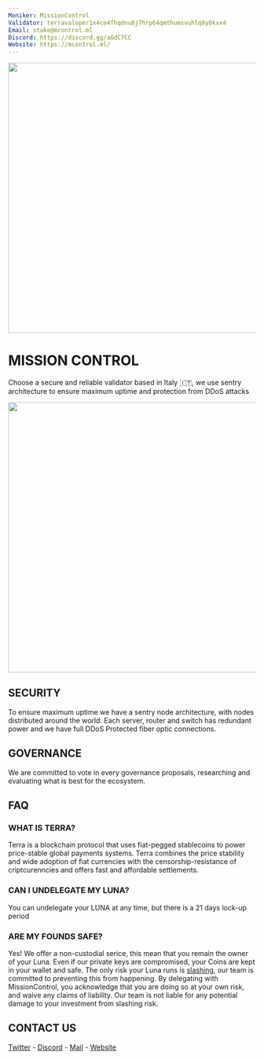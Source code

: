 ```yaml
---
Moniker: MissionControl
Validator: terravaloper1x4ce4fhqdnu8j7hrp64qmthumsvuhlq8y0kvx4
Email: stake@mcontrol.ml
Discord: https://discord.gg/aGdC7CC
Website: https://mcontrol.ml/
---
```


[<img src="https://mcontrol.ml/banner.png" width="550px"></img>](https://mcontrol.ml/)

# MISSION CONTROL
Choose a secure and reliable validator based in Italy 🇮🇹, we use sentry architecture to ensure maximum uptime and protection from DDoS attacks

[<img src="https://mcontrol.ml/header.png" width="550px"></img>](https://mcontrol.ml/)

## SECURITY
To ensure maximum uptime we have a sentry node architecture, with nodes distributed around the world. Each server, router and switch has redundant power and we have full DDoS Protected fiber optic connections.

## GOVERNANCE
We are committed to vote in every governance proposals, researching and evaluating what is best for the ecosystem.

## FAQ
### WHAT IS TERRA?
Terra is a blockchain protocol that uses fiat-pegged stablecoins to power price-stable global payments systems. Terra combines the price stability and wide adoption of fiat currencies with the censorship-resistance of criptcurenncies and offers fast and affordable settlements.
### CAN I UNDELEGATE MY LUNA?
You can undelegate your LUNA at any time, but there is a 21 days lock-up period
### ARE MY FOUNDS SAFE?
Yes! We offer a non-custodial serice, this mean that you remain the owner of your Luna. Even if our private keys are compromised, your Coins are kept in your wallet and safe.
The only risk your Luna runs is [slashing](https://docs.terra.money/validators.html#slashing-risks), our team is committed to preventing this from happening. By delegating with MissionControl, you acknowledge that you are doing so at your own risk, and waive any claims of liability. Our team is not liable for any potential damage to your investment from slashing risk.

## CONTACT US
[Twitter](https://twitter.com/mcontrol_ml) - [Discord](https://discord.gg/DaXu4ZmSKv) -  [Mail](mailto:stake@mcontrol.ml) - [Website](https://mcontrol.ml)
